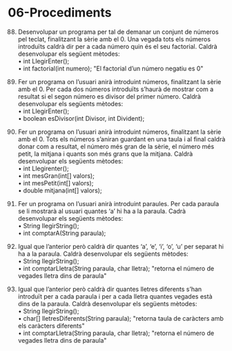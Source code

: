 # 06-Procediments
88. Desenvolupar un programa per tal de demanar un conjunt de números pel teclat, finalitzant la
sèrie amb el 0. Una vegada tots els números introduïts caldrà dir per a cada número quin és el seu
factorial. Caldrà desenvolupar els següent mètodes:  
  • int LlegirEnter();  
  • int factorial(int numero); "El factorial d’un número negatiu es 0"  

89. Fer un programa on l’usuari anirà introduint números, finalitzant la sèrie amb el 0. Per cada
dos números introduïts s’haurà de mostrar com a resultat si el segon número es divisor del primer
número. Caldrà desenvolupar els següents mètodes:  
  • int LlegirEnter();  
  • boolean esDivisor(int Divisor, int Divident);  

90. Fer un programa on l’usuari anirà introduint números, finalitzant la sèrie amb el 0. Tots els
números s’aniran guardant en una taula i al final caldrà donar com a resultat, el número més gran
de la sèrie, el número més petit, la mitjana i quants son més grans que la mitjana. Caldrà
desenvolupar els següents mètodes:  
  • int Llegirenter();  
  • int mesGran(int[] valors);  
  • int mesPetit(int[] valors);  
  • double mitjana(int[] valors);  

91. Fer un programa on l’usuari anirà introduint paraules. Per cada paraula se li mostrarà al usuari
quantes ‘a’ hi ha a la paraula. Cadrà desenvolupar els següents mètodes:  
  • String llegirString();  
  • int comptarA(String paraula);  

92. Igual que l’anterior però caldrà dir quantes ‘a’, ‘e’, ‘i’, ‘o’, ‘u’ per separat hi ha a la paraula.
Caldrà desenvolupar els següents mètodes:  
  • String llegirString();  
  • int comptarLletra(String paraula, char lletra); "retorna el número de vegades lletra dins de
paraula"  

93. Igual que l’anterior però caldrà dir quantes lletres diferents s’han introduït per a cada paraula i
per a cada lletra quantes vegades està dins de la paraula. Caldrà desenvolupar els següents
mètodes:  
  • String llegirString();  
  • char[] lletresDiferents(String paraula); "retorna taula de caràcters amb els caràcters
diferents"  
  • int comptarLletra(String paraula, char lletra); "retorna el número de vegades lletra dins de
paraula"  
